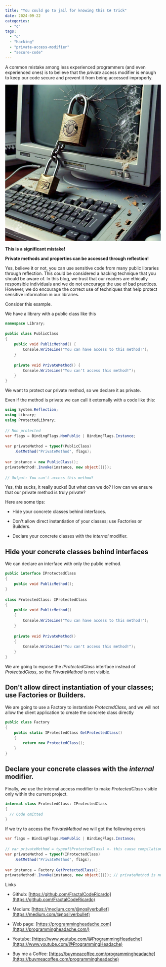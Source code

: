 ```yaml
---
title: "You could go to jail for knowing this C# trick"
date: 2024-09-22
categories: 
  - "c"
tags: 
  - "c"
  - "hacking"
  - "private-access-modifier"
  - "secure-code"
---
```


A common mistake among less experienced programmers (and even experienced ones) is to believe that the _private_ access modifier is enough to keep our code secure and prevent it from being accessed improperly.

![](images/image-1-1024x1024.png)

**This is a significant mistake!**

**Private methods and properties can be accessed through reflection!**

Yes, believe it or not, you can use sensitive code from many public libraries through reflection. This could be considered a hacking technique that you should be aware of. In this blog, we trust that our readers are ethically responsible individuals and we do not encourage the use of bad practices. However, we do encourage the correct use of techniques that help protect sensitive information in our libraries.

Consider this example.

We have a library with a public class like this

```csharp
namespace Library;

public class PublicClass
{
    public void PublicMethod() {
        Console.WriteLine("You can have access to this method!");
    }

    private void PrivateMethod() { 
        Console.WriteLine("You can't access this method!");
    }
}
```

We want to protect our private method, so we declare it as private.

Even if the method is private we can call it externally with a code like this:

```csharp
using System.Reflection;
using Library;
using ProtectedLibrary;

// Non protected
var flags = BindingFlags.NonPublic | BindingFlags.Instance;

var privateMethod = typeof(PublicClass)
    .GetMethod("PrivateMethod", flags);

var instance = new PublicClass();
privateMethod!.Invoke(instance, new object[]{});

// Output: You can't access this method!
```

Yes, this sucks, it really sucks! But what can we do? How can we ensure that our private method is truly private?

Here are some tips:

- Hide your concrete classes behind interfaces.

- Don't allow direct instantiation of your classes; use Factories or Builders.

- Declare your concrete classes with the _internal_ modifier.

## Hide your concrete classes behind interfaces

We can declare an interface with only the public method.

```csharp
public interface IProtectedClass
{
    public void PublicMethod();
}

class ProtectedClass: IProtectedClass
{
    public void PublicMethod()
    {
        Console.WriteLine("You can have access to this method!");
    }

    private void PrivateMethod()
    {
        Console.WriteLine("You can't access this method!");
    }
}
```

We are going to expose the _IProtectedClass_ interface instead of _ProtectedClass_, so the _PrivateMethod_ is not visible.

## Don't allow direct instantiation of your classes; use Factories or Builders.

We are going to use a Factory to instantiate _ProtectedClass_, and we will not allow the client application to create the concrete class directly

```csharp
public class Factory
{
    public static IProtectedClass GetProtectedClass()
    {
        return new ProtectedClass();
    }
}
```

## Declare your concrete classes with the _internal_ modifier.

Finally, we use the internal access modifier to make _ProtectedClass_ visible only within the current project.

```csharp
internal class ProtectedClass: IProtectedClass
{
  // Code omitted
}
```

If we try to access the _PrivateMethod_ we will got the following errors  

```csharp
var flags = BindingFlags.NonPublic | BindingFlags.Instance;

// var privateMethod = typeof(ProtectedClass) <- this cause compilation error
var privateMethod = typeof(IProtectedClass)
    .GetMethod("PrivateMethod", flags);

var instance = Factory.GetProtectedClass();
privateMethod!.Invoke(instance, new object[]{}); // privateMethod is null here
```

Links

- Github: [https://github.com/FractalCodeRicardo](https://github.com/FractalCodeRicardo)

- Medium: [https://medium.com/@nosilverbullet](https://medium.com/@nosilverbullet)

- Web page: [https://programmingheadache.com](https://programmingheadache.com/)

- Youtube: [https://www.youtube.com/@ProgrammingHeadache](https://www.youtube.com/@ProgrammingHeadache)

- Buy me a Coffee: [https://buymeacoffee.com/programmingheadache](https://buymeacoffee.com/programmingheadache)
